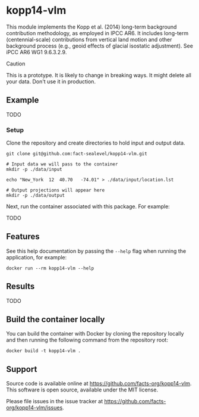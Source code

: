 # kopp14-vlm
This module implements the Kopp et al. (2014) long-term background contribution methodology, as employed in IPCC AR6. It includes long-term (centennial-scale) contributions from vertical land motion and other background process (e.g., geoid effects of glacial isostatic adjustment). See iPCC AR6 WG1 9.6.3.2.9.

>[!CAUTION]
> This is a prototype. It is likely to change in breaking ways. It might delete all your data. Don't use it in production.

## Example

TODO

### Setup

Clone the repository and create directories to hold input and output data. 

```shell
git clone git@github.com:fact-sealevel/kopp14-vlm.git

# Input data we will pass to the container
mkdir -p ./data/input

echo "New_York	12	40.70	-74.01" > ./data/input/location.lst

# Output projections will appear here
mkdir -p ./data/output
```

Next, run the container associated with this package. For example: 

TODO 

## Features

See this help documentation by passing the `--help` flag when running the application, for example: 

```shell
docker run --rm kopp14-vlm --help
```   

## Results
TODO

## Build the container locally
You can build the container with Docker by cloning the repository locally and then running the following command from the repository root:

```shell
docker build -t kopp14-vlm .

```

## Support

Source code is available online at https://github.com/facts-org/kopp14-vlm. This software is open source, available under the MIT license.

Please file issues in the issue tracker at https://github.com/facts-org/kopp14-vlm/issues.